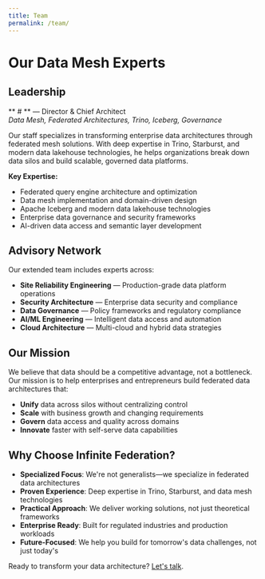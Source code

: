 ```yaml
---
title: Team
permalink: /team/
---
```

# Our Data Mesh Experts

## Leadership

** # ** — Director & Chief Architect  
*Data Mesh, Federated Architectures, Trino, Iceberg, Governance*

Our staff specializes in transforming enterprise data architectures through federated mesh solutions. With deep expertise in Trino, Starburst, and modern data lakehouse technologies, he helps organizations break down data silos and build scalable, governed data platforms.

**Key Expertise:**
- Federated query engine architecture and optimization
- Data mesh implementation and domain-driven design
- Apache Iceberg and modern data lakehouse technologies
- Enterprise data governance and security frameworks
- AI-driven data access and semantic layer development

## Advisory Network

Our extended team includes experts across:

- **Site Reliability Engineering** — Production-grade data platform operations
- **Security Architecture** — Enterprise data security and compliance
- **Data Governance** — Policy frameworks and regulatory compliance
- **AI/ML Engineering** — Intelligent data access and automation
- **Cloud Architecture** — Multi-cloud and hybrid data strategies

## Our Mission

We believe that data should be a competitive advantage, not a bottleneck. Our mission is to help enterprises and entrepreneurs build federated data architectures that:

- **Unify** data across silos without centralizing control
- **Scale** with business growth and changing requirements  
- **Govern** data access and quality across domains
- **Innovate** faster with self-serve data capabilities

## Why Choose Infinite Federation?

- **Specialized Focus**: We're not generalists—we specialize in federated data architectures
- **Proven Experience**: Deep expertise in Trino, Starburst, and data mesh technologies
- **Practical Approach**: We deliver working solutions, not just theoretical frameworks
- **Enterprise Ready**: Built for regulated industries and production workloads
- **Future-Focused**: We help you build for tomorrow's data challenges, not just today's

Ready to transform your data architecture? [Let's talk](/contact/).
